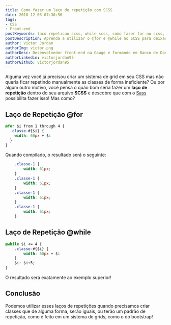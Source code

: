 ```yaml
---
title: Como fazer um laço de repetição com SCSS
date: 2018-12-03 07:30:50
tags:
- CSS
- Front-end
postKeywords: laco repeticao scss, while scss, como fazer for no scss, css while, css for, repetir classes css
postDescription: Aprenda a utilizar o @for e @while no SCSS para deixar seus arquivos de estilo mais poderosos!
author: Victor Jordan
authorImg: victor.png
authorDesc: Desenvolvedor front-end na Gauge e formando em Banco de Dados pela Fatec, apaixonado por usabilidade, performance e UX!
authorLinkedin: victorjordan95
authorGithub: victorjordan95
---
```


Alguma vez você já precisou criar um sistema de grid em seu CSS mas não queria ficar repetindo manualmente as classes de forma ineficiente? Ou por algum outro motivo, você pensa o quão bom seria fazer um **laço de repetição** dentro do seu arquivo **SCSS** e descobre que com o [Sass](https://sass-lang.com/) possibilita fazer isso! Mas como?

<!-- more -->

## Laço de Repetição @for

```css
@for $i from 1 through 4 {
  .classe-#{$i} {
    width: 60px + $i
  }
}
```

Quando compilado, o resultado será o seguinte:

```css
    .classe-1 {
        width: 61px;
    }
    .classe-1 {
        width: 61px;
    }
    .classe-1 {
        width: 61px;
    }
    .classe-1 {
        width: 61px;
    }
```

## Laço de Repetição @while

```css
@while $i <= 4 {
    .classe-#{$i} {
        width: 60px + $i
    }
    $i: $i+5;
}
```

O resultado será exatamente ao exemplo superior!

## Conclusão

Podemos utilizar esses laços de repetições quando precisamos criar classes que de alguma forma, serão iguais, ou terão um padrão de repetição, como é feito em um sistema de grids, como o do bootstrap!
